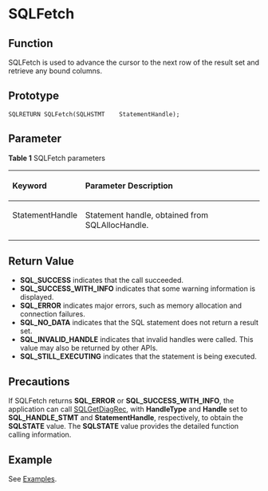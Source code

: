 # SQLFetch<a name="EN-US_TOPIC_0242371447"></a>

## Function<a name="en-us_topic_0238272893_en-us_topic_0237120423_en-us_topic_0059777989_se050a9bc14bc47f1bb3b6d4650b37d67"></a>

SQLFetch is used to advance the cursor to the next row of the result set and retrieve any bound columns.

## Prototype<a name="en-us_topic_0238272893_en-us_topic_0237120423_en-us_topic_0059777989_s9c799d0d6e0a4ecb91a800e6acdd31dd"></a>

```
SQLRETURN SQLFetch(SQLHSTMT    StatementHandle);
```

## Parameter<a name="en-us_topic_0238272893_en-us_topic_0237120423_en-us_topic_0059777989_s19f2bee9a4f2459e9496155f5e29600b"></a>

**Table  1**  SQLFetch parameters

<a name="en-us_topic_0238272893_en-us_topic_0237120423_en-us_topic_0059777989_t41ad0c45de864fcc8fbc4c21618c94b6"></a>
<table><thead align="left"><tr id="en-us_topic_0238272893_en-us_topic_0237120423_en-us_topic_0059777989_r58f5f6f4c39542a6a3be76f92fef9c87"><th class="cellrowborder" valign="top" width="23.119999999999997%" id="mcps1.2.3.1.1"><p id="en-us_topic_0238272893_en-us_topic_0237120423_en-us_topic_0059777989_a87934542f19744c4b9194eab9bc38b1e"><a name="en-us_topic_0238272893_en-us_topic_0237120423_en-us_topic_0059777989_a87934542f19744c4b9194eab9bc38b1e"></a><a name="en-us_topic_0238272893_en-us_topic_0237120423_en-us_topic_0059777989_a87934542f19744c4b9194eab9bc38b1e"></a><strong id="en-us_topic_0238272893_en-us_topic_0237120423_en-us_topic_0059777989_ad7d886035a98477c9f64831910660d13"><a name="en-us_topic_0238272893_en-us_topic_0237120423_en-us_topic_0059777989_ad7d886035a98477c9f64831910660d13"></a><a name="en-us_topic_0238272893_en-us_topic_0237120423_en-us_topic_0059777989_ad7d886035a98477c9f64831910660d13"></a>Keyword</strong></p>
</th>
<th class="cellrowborder" valign="top" width="76.88000000000001%" id="mcps1.2.3.1.2"><p id="en-us_topic_0238272893_en-us_topic_0237120423_en-us_topic_0059777989_aa79b3721c81f461e8d8741820c91b222"><a name="en-us_topic_0238272893_en-us_topic_0237120423_en-us_topic_0059777989_aa79b3721c81f461e8d8741820c91b222"></a><a name="en-us_topic_0238272893_en-us_topic_0237120423_en-us_topic_0059777989_aa79b3721c81f461e8d8741820c91b222"></a><strong id="en-us_topic_0238272893_en-us_topic_0237120423_en-us_topic_0059777989_en-us_topic_0058965190_b280121351440"><a name="en-us_topic_0238272893_en-us_topic_0237120423_en-us_topic_0059777989_en-us_topic_0058965190_b280121351440"></a><a name="en-us_topic_0238272893_en-us_topic_0237120423_en-us_topic_0059777989_en-us_topic_0058965190_b280121351440"></a>Parameter Description</strong></p>
</th>
</tr>
</thead>
<tbody><tr id="en-us_topic_0238272893_en-us_topic_0237120423_en-us_topic_0059777989_ra4493268c6ea4e09918f7151b802440d"><td class="cellrowborder" valign="top" width="23.119999999999997%" headers="mcps1.2.3.1.1 "><p id="en-us_topic_0238272893_en-us_topic_0237120423_en-us_topic_0059777989_a82994056abe64f8cbc98a3d2110ba6c8"><a name="en-us_topic_0238272893_en-us_topic_0237120423_en-us_topic_0059777989_a82994056abe64f8cbc98a3d2110ba6c8"></a><a name="en-us_topic_0238272893_en-us_topic_0237120423_en-us_topic_0059777989_a82994056abe64f8cbc98a3d2110ba6c8"></a>StatementHandle</p>
</td>
<td class="cellrowborder" valign="top" width="76.88000000000001%" headers="mcps1.2.3.1.2 "><p id="en-us_topic_0238272893_en-us_topic_0237120423_en-us_topic_0059777989_a43c4cf7648bb45a2b64938ba3da60384"><a name="en-us_topic_0238272893_en-us_topic_0237120423_en-us_topic_0059777989_a43c4cf7648bb45a2b64938ba3da60384"></a><a name="en-us_topic_0238272893_en-us_topic_0237120423_en-us_topic_0059777989_a43c4cf7648bb45a2b64938ba3da60384"></a>Statement handle, obtained from SQLAllocHandle.</p>
</td>
</tr>
</tbody>
</table>

## Return Value<a name="en-us_topic_0238272893_en-us_topic_0237120423_en-us_topic_0059777989_s08aa46acb7f04acf807438d3b1f0df6f"></a>

-   **SQL\_SUCCESS**  indicates that the call succeeded.
-   **SQL\_SUCCESS\_WITH\_INFO**  indicates that some warning information is displayed.
-   **SQL\_ERROR**  indicates major errors, such as memory allocation and connection failures.
-   **SQL\_NO\_DATA**  indicates that the SQL statement does not return a result set.
-   **SQL\_INVALID\_HANDLE**  indicates that invalid handles were called. This value may also be returned by other APIs.
-   **SQL\_STILL\_EXECUTING**  indicates that the statement is being executed.

## Precautions<a name="en-us_topic_0238272893_en-us_topic_0237120423_en-us_topic_0059777989_s2e8fa07b761946118f82afbb0443cdf6"></a>

If SQLFetch returns  **SQL\_ERROR**  or  **SQL\_SUCCESS\_WITH\_INFO**, the application can call  [SQLGetDiagRec](sqlgetdiagrec.md), with  **HandleType**  and  **Handle**  set to  **SQL\_HANDLE\_STMT**  and  **StatementHandle**, respectively, to obtain the  **SQLSTATE**  value. The  **SQLSTATE**  value provides the detailed function calling information.

## Example<a name="en-us_topic_0238272893_en-us_topic_0237120423_en-us_topic_0059777989_s297ce23d9b4d4e6ab0f5888390604f41"></a>

See  [Examples](example-odbc.md).

